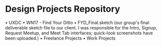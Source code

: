 # Design Projects Repository
• UXDC
  • WN17 - Find Your Ditto
    • FYD_Final.sketch (our group's final deliverable sketch file to our client. I was responsible for the Intro, Signup, Request Meetup, and Meet Tab interfaces; quick-look screenshots have been uploaded.)
• Freelance Projects
• Work Projects
